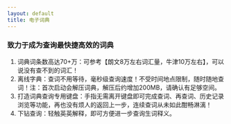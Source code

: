 ```yaml
---
layout: default
title: 电子词典
---
```


### 致力于成为查询最快捷高效的词典

1. 词典词条数高达70+万：可参考【朗文8万左右词汇量，牛津10万左右】，可以说没有查不到的词汇！
2. 离线字典：查词不用等待，毫秒级查询速度！不受时间地点限制，随时随地查词！注：首次启动会解压词典，解压后约增加200MB，请确认有足够空间。
3. 打造词典查询专用键盘：手指无需离开键盘即可完成查词、再查词、历史记录浏览等功能，再也没有烦人的返回上一步，连续查词从未如此酣畅淋漓！
4. 下钻查询：轻触英英解释，即可方便进一步查询生词释义。
